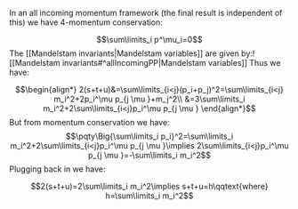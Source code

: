 In an all incoming momentum framework (the final result is independent of this) we have 4-momentum conservation:

$$\sum\limits_i p^\mu_i=0$$
The [[Mandelstam invariants|Mandelstam variables]] are given by:![[Mandelstam invariants#^allIncomingPP|Mandelstam variables]]
Thus we have:

$$\begin{align*}
2(s+t+u)&=\sum\limits_{i<j}(p_i+p_j)^2=\sum\limits_{i<j} m_i^2+2p_i^\mu p_{j \mu }+m_j^2\\
&=3\sum\limits_i m_i^2+2\sum\limits_{i<j}p_i^\mu p_{j \mu } 
\end{align*}$$
But from momentum conservation we have:
$$\pqty\Big{\sum\limits_i p_i}^2=\sum\limits_i m_i^2+2\sum\limits_{i<j}p_i^\mu p_{j \mu }\implies 2\sum\limits_{i<j}p_i^\mu p_{j \mu }=-\sum\limits_i m_i^2$$
Plugging back in we have:

$$2(s+t+u)=2\sum\limits_i m_i^2\implies s+t+u=h\qqtext{where} h=\sum\limits_i m_i^2$$
